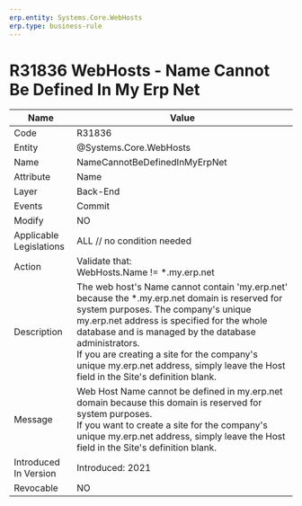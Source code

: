 ```yaml
---
erp.entity: Systems.Core.WebHosts
erp.type: business-rule
---
```

# R31836 WebHosts - Name Cannot Be Defined In My Erp Net

| Name | Value |
| ---- | ----- |
| Code | R31836 |
| Entity | @Systems.Core.WebHosts |
| Name | NameCannotBeDefinedInMyErpNet  |
| Attribute | Name |
| Layer | Back-End                                                     |
| Events | Commit |
| Modify | NO |
| Applicable Legislations | ALL // no condition needed |
| Action | Validate that: <BR>WebHosts.Name != *.my.erp.net |
| Description | The web host's Name cannot contain 'my.erp.net' because the *.my.erp.net domain is reserved for system purposes. The company's unique my.erp.net address is specified for the whole database and is managed by the database administrators. <br/>If you are creating a site for the company's unique my.erp.net address, simply leave the Host field in the Site's definition blank. |
| Message | Web Host Name cannot be defined in my.erp.net domain because this domain is reserved for system purposes. <br/> If you want to create a site for the company's unique my.erp.net address, simply leave the Host field in the Site's definition blank.|
| Introduced In Version | Introduced: 2021 |
| Revocable | NO                                                           |
